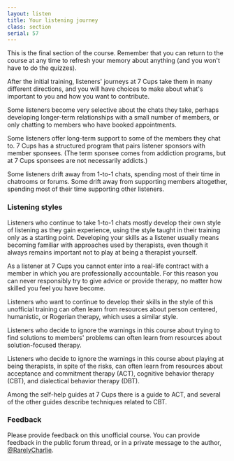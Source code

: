 ```yaml
---
layout: listen
title: Your listening journey
class: section
serial: 57
---
```

This is the final section of the course. Remember that you can return to the course at any time to refresh your memory about anything (and you won't have to do the quizzes).

After the initial training, listeners' journeys at 7 Cups take them in many different directions, and you will have choices to make about what's important to you and how you want to contribute.

Some listeners become very selective about the chats they take, perhaps developing longer-term relationships with a small number of members, or only chatting to members who have booked appointments.

Some listeners offer long-term support to some of the members they chat to. 7 Cups has a structured program that pairs listener sponsors with member sponsees. (The term sponsee comes from addiction programs, but at 7 Cups sponsees are not necessarily addicts.)

Some listeners drift away from 1-to-1 chats, spending most of their time in chatrooms or forums. Some drift away from supporting members altogether, spending most of their time supporting other listeners.

### Listening styles

Listeners who continue to take 1-to-1 chats mostly develop their own style of listening as they gain experience, using the style taught in their training only as a starting point. Developing your skills as a listener usually means becoming familiar with approaches used by therapists, even though it always remains important not to play at being a therapist yourself.

As a listener at 7 Cups you cannot enter into a real-life contract with a member in which you are professionally accountable. For this reason you can never responsibly try to give advice or provide therapy, no matter how skilled you feel you have become.

Listeners who want to continue to develop their skills in the style of this unofficial training can often learn from resources about person centered, humanistic, or Rogerian therapy, which uses a similar style.

Listeners who decide to ignore the warnings in this course about trying to find solutions to members' problems can often learn from resources about solution-focused therapy.

Listeners who decide to ignore the warnings in this course about playing at being therapists, in spite of the risks, can often learn from resources about acceptance and commitment therapy (ACT), cognitive behavior therapy (CBT), and dialectical behavior therapy (DBT).

Among the self-help guides at 7 Cups there is a guide to ACT, and several of the other guides describe techniques related to CBT.

### Feedback

Please provide feedback on this unofficial course. You can provide feedback in the public forum thread, or in a private message to the author, [@RarelyCharlie](https://www.7cups.com/@RarelyCharlie).
